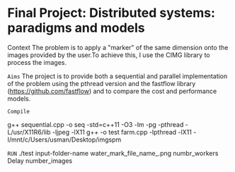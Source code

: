 # Final Project: Distributed systems: paradigms and models


Context The problem is to apply a "marker" of the same dimension onto the images provided by the user.To achieve this, I use the CIMG library to process the images.

`Aims` 
The project is to provide both a sequential and parallel implementation of the problem using the pthread version and the fastflow library (https://github.com/fastflow) and to compare the cost and performance models.

`Compile`

g++ sequential.cpp -o seq -std=c++11 -O3 -lm -pg -pthread -L/usr/X11R6/lib -ljpeg -lX11
g++ -o test farm.cpp -lpthread -lX11 -I/mnt/c/Users/usman/Desktop/imgspm

`RUN` 
./test input-folder-name water_mark_file_name_.png numbr_workers Delay number_images
